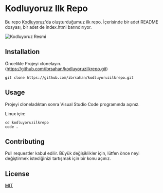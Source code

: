 # Kodluyoruz Ilk Repo

Bu repo [Kodluyoruz](https://kodluyoruz.org/)'da oluşturduğumuz ilk repo. İçerisinde bir adet README dosyası, bir adet de index.html barındırıyor.

![Kodluyoruz Resmi](https://scontent.fadb3-2.fna.fbcdn.net/v/t39.30808-6/348281523_191542193375967_1073117477406694231_n.png?_nc_cat=103&ccb=1-7&_nc_sid=efb6e6&_nc_ohc=7NzIJ2sT8TMAX9AfUXi&_nc_ht=scontent.fadb3-2.fna&oh=00_AfBSuaRrTlz3WQsEoHh1PIxpEdTiAK2IcflTjtoQKESB7g&oe=65D3B5AA)

## Installation

Öncelikle Projeyi clonelayın. (https://github.com/ibrsahan/kodluyoruzilkrepo.git)

```
git clone https://github.com/ibrsahan/kodluyoruzilkrepo.git

```
## Usage

Projeyi cloneladıktan sonra Visual Studio Code programında açınız.

Linux için:

```
cd kodluyoruzilkrepo
code .

```

## Contributing

Pull requestler kabul edilir. Büyük değişiklikler için, lütfen önce neyi değiştirmek istediğinizi tartışmak için bir konu açınız.

## License

[MIT](https://opensource.org/license/mit/)
